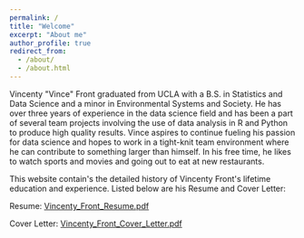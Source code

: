 ```yaml
---
permalink: /
title: "Welcome"
excerpt: "About me"
author_profile: true
redirect_from: 
  - /about/
  - /about.html
---
```


Vincenty "Vince" Front graduated from UCLA with a B.S. in Statistics and Data Science and a minor in Environmental Systems and Society. He has over three years of experience in the data science field and has been a part of several team projects involving the use of data analysis in R and Python to produce high quality results. Vince aspires to continue fueling his passion for data science and hopes to work in a tight-knit team environment where he can contribute to something larger than himself. In his free time, he likes to watch sports and movies and going out to eat at new restaurants.

This website contain's the detailed history of Vincenty Front's lifetime education and experience. Listed below are his Resume and Cover Letter:

Resume: [Vincenty_Front_Resume.pdf](https://vincentyfront.github.io/files/Vincenty_Front_Resume.pdf)

Cover Letter: [Vincenty_Front_Cover_Letter.pdf](https://vincentyfront.github.io/files/Vincenty_Front_Resume.pdf)